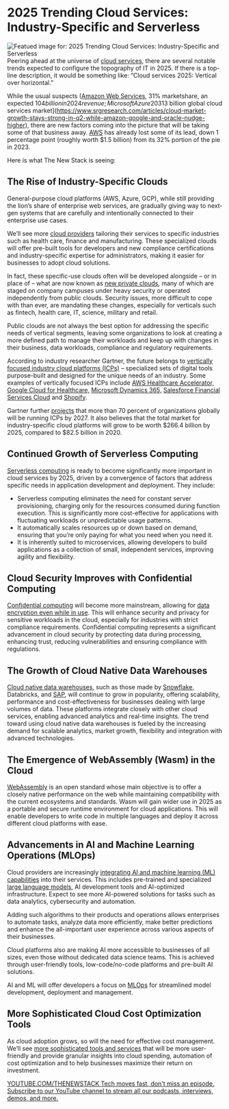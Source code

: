 # 2025 Trending Cloud Services: Industry-Specific and Serverless
![Featued image for: 2025 Trending Cloud Services: Industry-Specific and Serverless](https://cdn.thenewstack.io/media/2023/12/95c34a5e-year-forecast-1-1024x576.png)
Peering ahead at the universe of [cloud services](https://thenewstack.io/cloud-services/), there are several notable trends expected to configure the topography of IT in 2025. If there is a top-line description, it would be something like: “Cloud services 2025: Vertical over horizontal.”

While the usual suspects ([Amazon Web Services](https://aws.amazon.com/?utm_content=inline+mention), 31% marketshare, an expected $104 billion in 2024 revenue; Microsoft Azure 20%; [Google Cloud Platform](https://cloud.google.com/?utm_content=inline+mention) 13%; Alibaba 4%; [Oracle](https://developer.oracle.com/?utm_content=inline+mention) 3%) will continue to maintain their top five places in the [$313 billion global cloud services market](https://www.srgresearch.com/articles/cloud-market-growth-stays-strong-in-q2-while-amazon-google-and-oracle-nudge-higher), there are new factors coming into the picture that will be taking some of that business away. [AWS](https://thenewstack.io/aws-discontinues-git-hosting-service-codecommit/) has already lost some of its lead, down 1 percentage point (roughly worth $1.5 billion) from its 32% portion of the pie in 2023.

Here is what The New Stack is seeing:

## The Rise of Industry-Specific Clouds
General-purpose cloud platforms (AWS, Azure, GCP), while still providing the lion’s share of enterprise web services, are gradually giving way to next-gen systems that are carefully and intentionally connected to their enterprise use cases.

We’ll see more [cloud providers](https://thenewstack.io/vmwares-private-cloud-solution-emerges-under-broadcom/) tailoring their services to specific industries such as health care, finance and manufacturing. These specialized clouds will offer pre-built tools for developers and new compliance certifications and industry-specific expertise for administrators, making it easier for businesses to adopt cloud solutions.

In fact, these specific-use clouds often will be developed alongside – or in place of – what are now known as [new private clouds](https://thenewstack.io/the-architects-guide-to-the-new-private-cloud/), many of which are staged on company campuses under heavy security or operated independently from public clouds. Security issues, more difficult to cope with than ever, are mandating these changes, especially for verticals such as fintech, health care, IT, science, military and retail.

Public clouds are not always the best option for addressing the specific needs of vertical segments, leaving some organizations to look at creating a more defined path to manage their workloads and keep up with changes in their business, data workloads, compliance and regulatory requirements.

According to industry researcher Gartner, the future belongs to [vertically focused industry cloud platforms (ICPs)](https://www.gartner.com/en/articles/what-are-industry-cloud-platforms) – specialized sets of digital tools purpose-built and designed for the unique needs of an industry. Some examples of vertically focused ICPs include [AWS Healthcare Accelerator,](https://aws.amazon.com/blogs/publicsector/tag/aws-healthcare-accelerator/) [Google Cloud for Healthcare,](https://cloud.google.com/healthcare) [Microsoft Dynamics 365,](https://www.microsoft.com/en-us/dynamics-365) [Salesforce Financial Services Cloud](https://www.salesforce.com/products/financial-services-cloud/overview/) and [Shopify](https://www.shopify.com/).

Gartner further [projects](https://www.gartner.com/en/articles/gartner-top-10-strategic-technology-trends-for-2024) that more than 70 percent of organizations globally will be running ICPs by 2027. It also believes that the total market for industry-specific cloud platforms will grow to be worth $266.4 billion by 2025, compared to $82.5 billion in 2020.

## Continued Growth of Serverless Computing
[Serverless computing](https://thenewstack.io/serverless-computing-in-2024-genai-influence-security-5g/) is ready to become significantly more important in cloud services by 2025, driven by a convergence of factors that address specific needs in application development and deployment. They include:
- Serverless computing eliminates the need for constant server provisioning, charging only for the resources consumed during function execution. This is significantly more cost-effective for applications with fluctuating workloads or unpredictable usage patterns.
- It automatically scales resources up or down based on demand, ensuring that you’re only paying for what you need when you need it.
- It is inherently suited to microservices, allowing developers to build applications as a collection of small, independent services, improving agility and flexibility.
## Cloud Security Improves with Confidential Computing
[Confidential computing](https://thenewstack.io/confidential-computing-makes-inroads-to-the-cloud/) will become more mainstream, allowing for [data encryption even while in use](https://thenewstack.io/a-postgres-proxy-for-searchable-encryption-for-data-in-use/). This will enhance security and privacy for sensitive workloads in the cloud, especially for industries with strict compliance requirements.
Confidential computing represents a significant advancement in cloud security by protecting data during processing, enhancing trust, reducing vulnerabilities and ensuring compliance with regulations.

## The Growth of Cloud Native Data Warehouses
[Cloud native data warehouses](https://thenewstack.io/moving-a-legacy-data-warehouse-to-the-cloud-saps-answer/), such as those made by [Snowflake](https://www.snowflake.com/?utm_content=inline+mention), Databricks, and [SAP](https://www.sap.com/index.html?utm_content=inline+mention), will continue to grow in popularity, offering scalability, performance and cost-effectiveness for businesses dealing with large volumes of data. These platforms integrate closely with other cloud services, enabling advanced analytics and real-time insights.
The trend toward using cloud native data warehouses is fueled by the increasing demand for scalable analytics, market growth, flexibility and integration with advanced technologies.

## The Emergence of WebAssembly (Wasm) in the Cloud
[WebAssembly](https://thenewstack.io/is-webassembly-really-the-future/) is an open standard whose main objective is to offer a closely native performance on the web while maintaining compatibility with the current ecosystems and standards. Wasm will gain wider use in 2025 as a portable and secure runtime environment for cloud applications. This will enable developers to write code in multiple languages and deploy it across different cloud platforms with ease.
## Advancements in AI and Machine Learning Operations (MLOps)
Cloud providers are increasingly [integrating AI and machine learning (ML) capabilities](https://thenewstack.io/integrating-real-time-and-historical-data-enhances-decision-making/) into their services. This includes pre-trained and specialized [large language models](https://roadmap.sh/guides/introduction-to-llms), AI development tools and AI-optimized infrastructure. Expect to see more AI-powered solutions for tasks such as data analytics, cybersecurity and automation.

Adding such algorithms to their products and operations allows enterprises to automate tasks, analyze data more efficiently, make better predictions and enhance the all-important user experience across various aspects of their businesses.

Cloud platforms also are making AI more accessible to businesses of all sizes, even those without dedicated data science teams. This is achieved through user-friendly tools, low-code/no-code platforms and pre-built AI solutions.

AI and ML will offer developers a focus on [MLOps](https://thenewstack.io/what-is-mlops/) for streamlined model development, deployment and management.

## More Sophisticated Cloud Cost Optimization Tools
As cloud adoption grows, so will the need for effective cost management. We’ll see [more sophisticated tools and services](https://thenewstack.io/engineers-guide-to-cloud-cost-optimization-manual-diy-optimization/) that will be more user-friendly and provide granular insights into cloud spending, automation of cost optimization and to help businesses maximize their return on investment.

[
YOUTUBE.COM/THENEWSTACK
Tech moves fast, don't miss an episode. Subscribe to our YouTube
channel to stream all our podcasts, interviews, demos, and more.
](https://youtube.com/thenewstack?sub_confirmation=1)